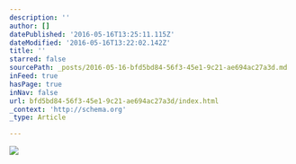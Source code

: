 ```yaml
---
description: ''
author: []
datePublished: '2016-05-16T13:25:11.115Z'
dateModified: '2016-05-16T13:22:02.142Z'
title: ''
starred: false
sourcePath: _posts/2016-05-16-bfd5bd84-56f3-45e1-9c21-ae694ac27a3d.md
inFeed: true
hasPage: true
inNav: false
url: bfd5bd84-56f3-45e1-9c21-ae694ac27a3d/index.html
_context: 'http://schema.org'
_type: Article

---
```

![](https://the-grid-user-content.s3-us-west-2.amazonaws.com/b6083bad-ffd1-4220-937d-93b38c7cd17c.jpg)